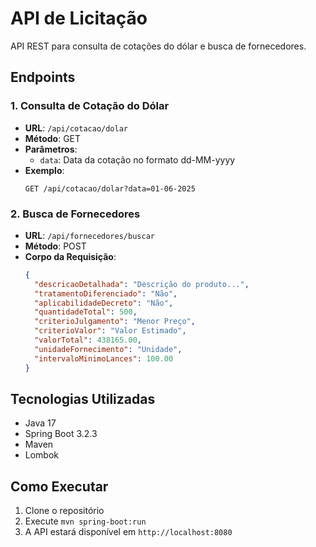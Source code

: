 # API de Licitação

API REST para consulta de cotações do dólar e busca de fornecedores.

## Endpoints

### 1. Consulta de Cotação do Dólar
- **URL**: `/api/cotacao/dolar`
- **Método**: GET
- **Parâmetros**:
  - `data`: Data da cotação no formato dd-MM-yyyy
- **Exemplo**:
  ```
  GET /api/cotacao/dolar?data=01-06-2025
  ```

### 2. Busca de Fornecedores
- **URL**: `/api/fornecedores/buscar`
- **Método**: POST
- **Corpo da Requisição**:
  ```json
  {
    "descricaoDetalhada": "Descrição do produto...",
    "tratamentoDiferenciado": "Não",
    "aplicabilidadeDecreto": "Não",
    "quantidadeTotal": 500,
    "criterioJulgamento": "Menor Preço",
    "criterioValor": "Valor Estimado",
    "valorTotal": 438165.00,
    "unidadeFornecimento": "Unidade",
    "intervaloMinimoLances": 100.00
  }
  ```

## Tecnologias Utilizadas
- Java 17
- Spring Boot 3.2.3
- Maven
- Lombok

## Como Executar
1. Clone o repositório
2. Execute `mvn spring-boot:run`
3. A API estará disponível em `http://localhost:8080` 